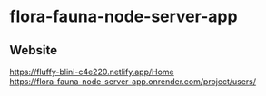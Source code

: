 # flora-fauna-node-server-app

## Website
https://fluffy-blini-c4e220.netlify.app/Home \
https://flora-fauna-node-server-app.onrender.com/project/users/ 
